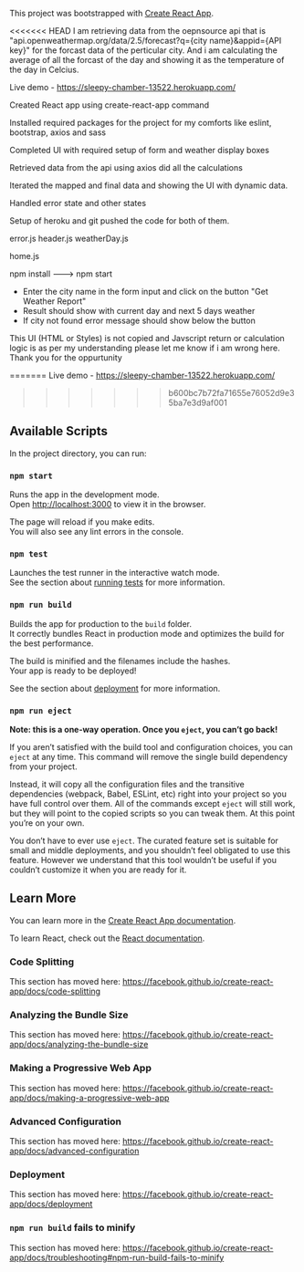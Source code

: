 This project was bootstrapped with [Create React App](https://github.com/facebook/create-react-app).

<<<<<<< HEAD
I am retrieving data from the oepnsource api that is  "api.openweathermap.org/data/2.5/forecast?q={city name}&appid={API key}" for the forcast data of the perticular city.
And i am calculating the average of all the forcast of the day and showing it as the temperature of the day in Celcius.

Live demo - https://sleepy-chamber-13522.herokuapp.com/

<!-- Steps taken -->

<!-- Step 1 -->
Created React app using create-react-app command

<!-- Step 2 -->
Installed required packages for the project for my comforts like eslint, bootstrap, axios and sass

<!-- Step 3 -->
Completed UI with required setup of form and weather display boxes

<!-- Step 4 -->
Retrieved data from the api using axios did all the calculations 

<!-- Step 5 -->
Iterated the mapped and final data and showing the UI with dynamic data.

<!-- Step 6 -->
Handled error state and other states

<!-- Step 7 -->
Setup of heroku and git pushed the code for both of them.

<!-- Common components -->
error.js
header.js
weatherDay.js

<!-- Pages -->
home.js

<!-- TO RUN IN LOCAL -->
npm install ---> npm start

<!-- Actual behavior -->
- Enter the city name in the form input and click on the button "Get Weather Report"
- Result should show with current day and next 5 days weather
- If city not found error message should show below the button

<!-- Acknowledgement -->
This UI (HTML or Styles) is not copied and Javscript return or calculation logic is as per my understanding please let me know if i am wrong here.
Thank you for the oppurtunity

=======
Live demo - https://sleepy-chamber-13522.herokuapp.com/

>>>>>>> b600bc7b72fa71655e76052d9e35ba7e3d9af001
## Available Scripts

In the project directory, you can run:

### `npm start`

Runs the app in the development mode.<br />
Open [http://localhost:3000](http://localhost:3000) to view it in the browser.

The page will reload if you make edits.<br />
You will also see any lint errors in the console.

### `npm test`

Launches the test runner in the interactive watch mode.<br />
See the section about [running tests](https://facebook.github.io/create-react-app/docs/running-tests) for more information.

### `npm run build`

Builds the app for production to the `build` folder.<br />
It correctly bundles React in production mode and optimizes the build for the best performance.

The build is minified and the filenames include the hashes.<br />
Your app is ready to be deployed!

See the section about [deployment](https://facebook.github.io/create-react-app/docs/deployment) for more information.

### `npm run eject`

**Note: this is a one-way operation. Once you `eject`, you can’t go back!**

If you aren’t satisfied with the build tool and configuration choices, you can `eject` at any time. This command will remove the single build dependency from your project.

Instead, it will copy all the configuration files and the transitive dependencies (webpack, Babel, ESLint, etc) right into your project so you have full control over them. All of the commands except `eject` will still work, but they will point to the copied scripts so you can tweak them. At this point you’re on your own.

You don’t have to ever use `eject`. The curated feature set is suitable for small and middle deployments, and you shouldn’t feel obligated to use this feature. However we understand that this tool wouldn’t be useful if you couldn’t customize it when you are ready for it.

## Learn More

You can learn more in the [Create React App documentation](https://facebook.github.io/create-react-app/docs/getting-started).

To learn React, check out the [React documentation](https://reactjs.org/).

### Code Splitting

This section has moved here: https://facebook.github.io/create-react-app/docs/code-splitting

### Analyzing the Bundle Size

This section has moved here: https://facebook.github.io/create-react-app/docs/analyzing-the-bundle-size

### Making a Progressive Web App

This section has moved here: https://facebook.github.io/create-react-app/docs/making-a-progressive-web-app

### Advanced Configuration

This section has moved here: https://facebook.github.io/create-react-app/docs/advanced-configuration

### Deployment

This section has moved here: https://facebook.github.io/create-react-app/docs/deployment

### `npm run build` fails to minify

This section has moved here: https://facebook.github.io/create-react-app/docs/troubleshooting#npm-run-build-fails-to-minify

